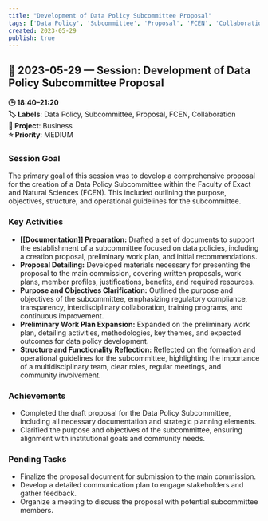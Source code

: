 ```yaml
---
title: "Development of Data Policy Subcommittee Proposal"
tags: ['Data Policy', 'Subcommittee', 'Proposal', 'FCEN', 'Collaboration']
created: 2023-05-29
publish: true
---
```


## 📅 2023-05-29 — Session: Development of Data Policy Subcommittee Proposal

**🕒 18:40–21:20**  
**🏷️ Labels**: Data Policy, Subcommittee, Proposal, FCEN, Collaboration  
**📂 Project**: Business  
**⭐ Priority**: MEDIUM  


### Session Goal
The primary goal of this session was to develop a comprehensive proposal for the creation of a Data Policy Subcommittee within the Faculty of Exact and Natural Sciences (FCEN). This included outlining the purpose, objectives, structure, and operational guidelines for the subcommittee.

### Key Activities
- **[[Documentation]] Preparation:** Drafted a set of documents to support the establishment of a subcommittee focused on data policies, including a creation proposal, preliminary work plan, and initial recommendations.
- **Proposal Detailing:** Developed materials necessary for presenting the proposal to the main commission, covering written proposals, work plans, member profiles, justifications, benefits, and required resources.
- **Purpose and Objectives Clarification:** Outlined the purpose and objectives of the subcommittee, emphasizing regulatory compliance, transparency, interdisciplinary collaboration, training programs, and continuous improvement.
- **Preliminary Work Plan Expansion:** Expanded on the preliminary work plan, detailing activities, methodologies, key themes, and expected outcomes for data policy development.
- **Structure and Functionality Reflection:** Reflected on the formation and operational guidelines for the subcommittee, highlighting the importance of a multidisciplinary team, clear roles, regular meetings, and community involvement.

### Achievements
- Completed the draft proposal for the Data Policy Subcommittee, including all necessary documentation and strategic planning elements.
- Clarified the purpose and objectives of the subcommittee, ensuring alignment with institutional goals and community needs.

### Pending Tasks
- Finalize the proposal document for submission to the main commission.
- Develop a detailed communication plan to engage stakeholders and gather feedback.
- Organize a meeting to discuss the proposal with potential subcommittee members.
